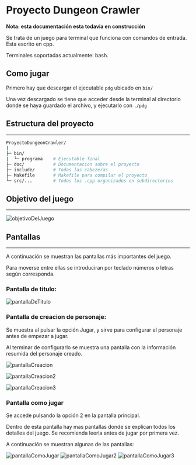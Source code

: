 # Proyecto Dungeon Crawler

**Nota: esta documentación esta todavia en construcción** 

Se trata de un juego para terminal que funciona con comandos de entrada. Esta escrito en cpp.

Terminales soportadas actualmente: bash.

## Como jugar

Primero hay que descargar el ejecutable `pdg` ubicado en `bin/`

Una vez descargado se tiene que acceder desde la terminal al directorio donde se haya guardado el archivo, y ejecutarlo con `./pdg`

## Estructura del proyecto
---
```bash
ProyectoDungeonCrawler/
|
├─ bin/
|  └─ programa    # Ejecutable final
├─ doc/           # Documentacion sobre el proyecto
├─ include/       # Todas las cabezeras
├─ Makefile       # Makefile para compilar el proyecto
└─ src/...        # Todos los .cpp organizados en subdirectorios
```

## Objetivo del juego
---

![objetivoDelJuego](doc/img/objetivoDelJuego.png)

## Pantallas
---

A continuación se muestran las pantallas más importantes del juego. 

Para moverse entre ellas se introduciran por teclado números o letras según corresponda.


### Pantalla de titulo:

![pantallaDeTitulo](doc/img/pantallaPrincipal.png)


### Pantalla de creacion de personaje:

Se muestra al pulsar la opción Jugar, y sirve para configurar el personaje antes de empezar a jugar.

Al terminar de configurarlo se muestra una pantalla con la información resumida del personaje creado.

![pantallaCreacion](doc/img/creacionDelPersonaje.png)

![pantallaCreacion2](doc/img/creacionDelPersonaje2.png)

![pantallaCreacion3](doc/img/creacionDelPersonaje3.png)


### Pantalla como jugar

Se accede pulsando la opción 2 en la pantalla principal.

Dentro de esta pantalla hay mas pantallas donde se explican todos los detalles del juego. Se recomienda leerla antes de jugar por primera vez.

A continuación se muestran algunas de las pantallas:

![pantallaComoJugar](doc/img/comoJugar.png)
![pantallaComoJugar2](doc/img/comoJugar2.png)
![pantallaComoJugar3](doc/img/comoJugar3.png)
